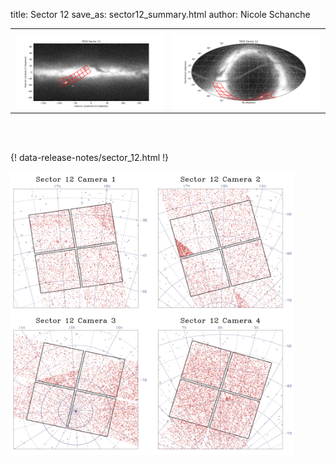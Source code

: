 title: Sector 12
save_as: sector12_summary.html
author: Nicole Schanche


<table>
  <tr>
    <th colspan="2" ></th>
  </tr>
  <tr>
    <td width="50%" style = "text-align: center;">
          <img class="img-responsive" style="max-width:100%;" src="images/sector-plots/tess_galactic_sector_012.png"> 
    </td>
    <td width="50%" style = "text-align: center;">
          <img class="img-responsive" style="max-width:100%;" src="images/sector-plots/tess_icrs_sector_012.png">
    </td>
  </tr>
</table>
<br></br>





{! data-release-notes/sector_12.html !}

<img class="img-responsive" style="max-width:90%;" src="images/sector-plots/sector-plots.012.jpeg">